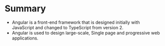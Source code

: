 # Summary

- Angular is a front-end framework that is designed initially with JavaScript and changed to TypeScript from version 2.
- Angular is used to design large-scale, Single page and progressive web applications.
